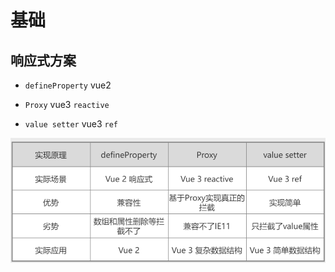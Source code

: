 # 基础

## 响应式方案

- `defineProperty` vue2

- `Proxy` vue3 `reactive`

- `value setter` vue3 `ref`

![对比](image/对比.jpg)

